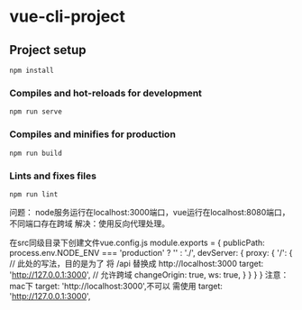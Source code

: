 # vue-cli-project

## Project setup
```
npm install
```

### Compiles and hot-reloads for development
```
npm run serve
```

### Compiles and minifies for production
```
npm run build
```

### Lints and fixes files
```
npm run lint
```

问题： node服务运行在localhost:3000端口，vue运行在localhost:8080端口，不同端口存在跨域
解决：使用反向代理处理。

在src同级目录下创建文件vue.config.js 
module.exports = {
    publicPath: process.env.NODE_ENV === 'production' ? '' : './',
    devServer: {
        proxy:
        {
            '/': {
                // 此处的写法，目的是为了 将 /api 替换成 http://localhost:3000
                target: 'http://127.0.0.1:3000',
                // 允许跨域
                changeOrigin: true,
                ws: true,
            }
        }
    }
}
注意： mac下 target: 'http://localhost:3000',不可以 需使用 target: 'http://127.0.0.1:3000',

